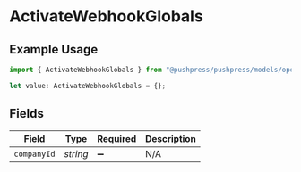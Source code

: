 # ActivateWebhookGlobals

## Example Usage

```typescript
import { ActivateWebhookGlobals } from "@pushpress/pushpress/models/operations";

let value: ActivateWebhookGlobals = {};
```

## Fields

| Field              | Type               | Required           | Description        |
| ------------------ | ------------------ | ------------------ | ------------------ |
| `companyId`        | *string*           | :heavy_minus_sign: | N/A                |